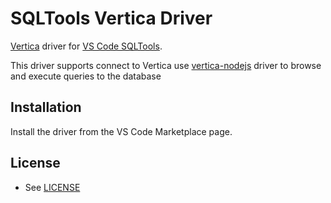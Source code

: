 # SQLTools Vertica Driver

[Vertica](https://www.vertica.com/) driver for [VS Code SQLTools](https://vscode-sqltools.mteixeira.dev/).

This driver supports connect to Vertica use [vertica-nodejs](https://github.com/vertica/vertica-nodejs) driver to browse and execute queries to the database

## Installation

Install the driver from the VS Code Marketplace page.

## License
* See [LICENSE](LICENSE)